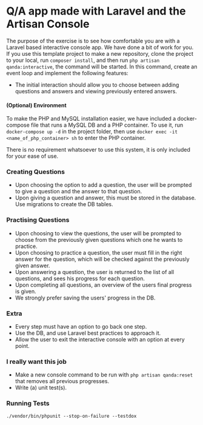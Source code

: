 # Q/A app made with Laravel and the Artisan Console

The purpose of the exercise is to see how comfortable you are with a Laravel based interactive console app. We have done a bit of work for you. If you use this template project to make a new repository, clone the project to your local, run `composer install`, and then run `php artisan qanda:interactive`, the command will be started. In this command, create an event loop and implement the following features:

- The initial interaction should allow you to choose between adding questions and answers and viewing previously entered answers.

#### (Optional) Environment
To make the PHP and MySQL installation easier, we have included a docker-compose file that runs a
MySQL DB and a PHP container. To use it, run `docker-compose up -d` in the project folder, then use
`docker exec -it <name_of_php_container> sh` to enter the PHP container.

There is no requirement whatsoever to use this system, it is only included for your ease of use.

### Creating Questions
- Upon choosing the option to add a question, the user will be prompted to give a question and the answer to that question.
- Upon giving a question and answer, this must be stored in the database. Use migrations to create the DB tables.

### Practising Questions
- Upon choosing to view the questions, the user will be prompted to choose from the previously given questions which one he wants to practice.
- Upon choosing to practice a question, the user must fill in the right answer for the question, which will be checked against the previously given answer.
- Upon answering a question, the user is returned to the list of all questions, and sees his progress for each question.
- Upon completing all questions, an overview of the users final progress is given.
- We strongly prefer saving the users' progress in the DB.

### Extra
- Every step must have an option to go back one step.
- Use the DB, and use Laravel best practices to approach it.
- Allow the user to exit the interactive console with an option at every point.

### I really want this job
- Make a new console command to be run with `php artisan qanda:reset` that removes all previous progresses.
- Write (a) unit test(s).

### Running Tests
`./vendor/bin/phpunit --stop-on-failure --testdox`